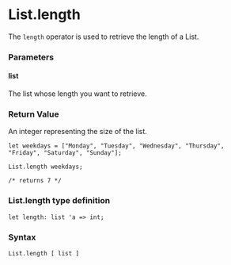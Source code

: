 # List.length

The `length` operator is used to retrieve the length of a List.

### Parameters

#### list
The list whose length you want to retrieve.

### Return Value
An integer representing the size of the list.

```
let weekdays = ["Monday", "Tuesday", "Wednesday", "Thursday", "Friday", "Saturday", "Sunday"];

List.length weekdays;

/* returns 7 */
```

### List.length type definition
```
let length: list 'a => int;
```

### Syntax
```
List.length [ list ]
```

